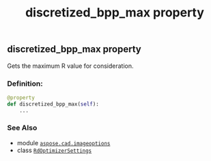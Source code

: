 ﻿---
title: discretized_bpp_max property
second_title: Aspose.CAD for Python via .NET API References
description: 
type: docs
weight: 60
url: /python-net/aspose.cad.imageoptions/rdoptimizersettings/discretized_bpp_max/
is_root: false
---

## discretized_bpp_max property


Gets the maximum R value for consideration.
### Definition:
```python
@property
def discretized_bpp_max(self):
    ...
```

### See Also
* module [`aspose.cad.imageoptions`](../../)
* class [`RdOptimizerSettings`](/cad/python-net/aspose.cad.imageoptions/rdoptimizersettings)
